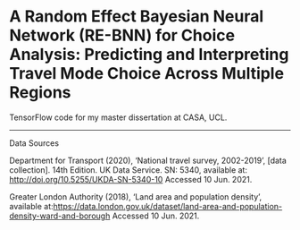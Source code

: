 # A Random Effect Bayesian Neural Network (RE-BNN) for Choice Analysis: Predicting and Interpreting Travel Mode Choice Across Multiple Regions

TensorFlow code for my master dissertation at CASA, UCL.


______________________________________________________________________________________________________________________________________________________________

Data Sources

Department for Transport (2020), ‘National travel survey, 2002-2019’, [data collection]. 14th Edition. UK Data Service. SN: 5340, available at: http://doi.org/10.5255/UKDA-SN-5340-10 Accessed 10 Jun. 2021.

Greater London Authority  (2018), ‘Land area and population density’, available at:https://data.london.gov.uk/dataset/land-area-and-population-density-ward-and-borough Accessed 10 Jun. 2021.
